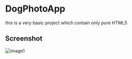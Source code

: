 # DogPhotoApp
this is a very basic project which contain only pure HTML5

## Screenshot
![image1](https://github.com/fatalmusic/DogPhotoApp/tree/main/img/screenshot.png)
